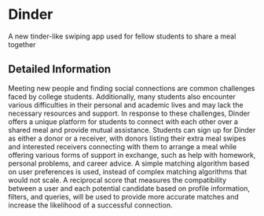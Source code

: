 # Dinder

A new tinder-like swiping app used for fellow students to share a meal together

## Detailed Information

Meeting new people and finding social connections are common challenges faced by college students. Additionally, many students also encounter various difficulties in their personal and academic lives and may lack the necessary resources and support. In response to these challenges, Dinder offers a unique platform for students to connect with each other over a shared meal and provide mutual assistance. Students can sign up for Dinder as either a donor or a receiver, with donors listing their extra meal swipes and interested receivers connecting with them to arrange a meal while offering various forms of support in exchange, such as help with homework, personal problems, and career advice. A simple matching algorithm based on user preferences is used, instead of complex matching algorithms that would not scale. A reciprocal score that measures the compatibility between a user and each potential candidate based on profile information, filters, and queries, will be used to provide more accurate matches and increase the likelihood of a successful connection.
